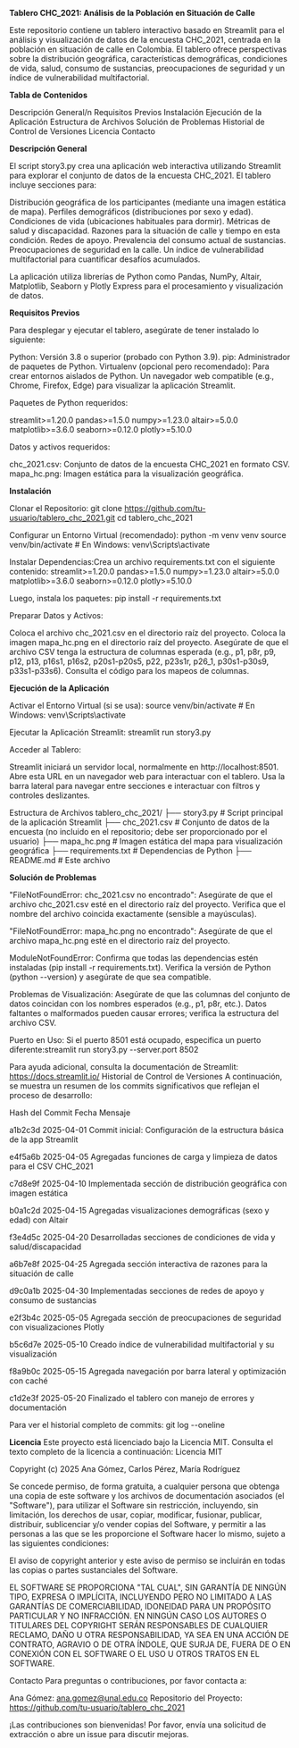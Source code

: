 **Tablero CHC_2021: Análisis de la Población en Situación de Calle**

Este repositorio contiene un tablero interactivo basado en Streamlit para el análisis y visualización de datos de la encuesta CHC_2021, centrada en la población en situación de calle en Colombia. El tablero ofrece perspectivas sobre la distribución geográfica, características demográficas, condiciones de vida, salud, consumo de sustancias, preocupaciones de seguridad y un índice de vulnerabilidad multifactorial.

**Tabla de Contenidos**

Descripción General/n
Requisitos Previos
Instalación
Ejecución de la Aplicación
Estructura de Archivos
Solución de Problemas
Historial de Control de Versiones
Licencia
Contacto

**Descripción General**

El script story3.py crea una aplicación web interactiva utilizando Streamlit para explorar el conjunto de datos de la encuesta CHC_2021. El tablero incluye secciones para:

Distribución geográfica de los participantes (mediante una imagen estática de mapa).
Perfiles demográficos (distribuciones por sexo y edad).
Condiciones de vida (ubicaciones habituales para dormir).
Métricas de salud y discapacidad.
Razones para la situación de calle y tiempo en esta condición.
Redes de apoyo.
Prevalencia del consumo actual de sustancias.
Preocupaciones de seguridad en la calle.
Un índice de vulnerabilidad multifactorial para cuantificar desafíos acumulados.

La aplicación utiliza librerías de Python como Pandas, NumPy, Altair, Matplotlib, Seaborn y Plotly Express para el procesamiento y visualización de datos.

**Requisitos Previos**

Para desplegar y ejecutar el tablero, asegúrate de tener instalado lo siguiente:

Python: Versión 3.8 o superior (probado con Python 3.9).
pip: Administrador de paquetes de Python.
Virtualenv (opcional pero recomendado): Para crear entornos aislados de Python.
Un navegador web compatible (e.g., Chrome, Firefox, Edge) para visualizar la aplicación Streamlit.

Paquetes de Python requeridos:

streamlit>=1.20.0
pandas>=1.5.0
numpy>=1.23.0
altair>=5.0.0
matplotlib>=3.6.0
seaborn>=0.12.0
plotly>=5.10.0

Datos y activos requeridos:

chc_2021.csv: Conjunto de datos de la encuesta CHC_2021 en formato CSV.
mapa_hc.png: Imagen estática para la visualización geográfica.

**Instalación**

Clonar el Repositorio:
git clone https://github.com/tu-usuario/tablero_chc_2021.git
cd tablero_chc_2021


Configurar un Entorno Virtual (recomendado):
python -m venv venv
source venv/bin/activate  # En Windows: venv\Scripts\activate


Instalar Dependencias:Crea un archivo requirements.txt con el siguiente contenido:
streamlit>=1.20.0
pandas>=1.5.0
numpy>=1.23.0
altair>=5.0.0
matplotlib>=3.6.0
seaborn>=0.12.0
plotly>=5.10.0

Luego, instala los paquetes:
pip install -r requirements.txt


Preparar Datos y Activos:

Coloca el archivo chc_2021.csv en el directorio raíz del proyecto.
Coloca la imagen mapa_hc.png en el directorio raíz del proyecto.
Asegúrate de que el archivo CSV tenga la estructura de columnas esperada (e.g., p1, p8r, p9, p12, p13, p16s1, p16s2, p20s1-p20s5, p22, p23s1r, p26_1, p30s1-p30s9, p33s1-p33s6). Consulta el código para los mapeos de columnas.



**Ejecución de la Aplicación**

Activar el Entorno Virtual (si se usa):
source venv/bin/activate  # En Windows: venv\Scripts\activate


Ejecutar la Aplicación Streamlit:
streamlit run story3.py


Acceder al Tablero:

Streamlit iniciará un servidor local, normalmente en http://localhost:8501.
Abre esta URL en un navegador web para interactuar con el tablero.
Usa la barra lateral para navegar entre secciones e interactuar con filtros y controles deslizantes.



Estructura de Archivos
tablero_chc_2021/
├── story3.py              # Script principal de la aplicación Streamlit
├── chc_2021.csv           # Conjunto de datos de la encuesta (no incluido en el repositorio; debe ser proporcionado por el usuario)
├── mapa_hc.png            # Imagen estática del mapa para visualización geográfica
├── requirements.txt       # Dependencias de Python
├── README.md              # Este archivo

**Solución de Problemas**

"FileNotFoundError: chc_2021.csv no encontrado":
Asegúrate de que el archivo chc_2021.csv esté en el directorio raíz del proyecto.
Verifica que el nombre del archivo coincida exactamente (sensible a mayúsculas).


"FileNotFoundError: mapa_hc.png no encontrado":
Asegúrate de que el archivo mapa_hc.png esté en el directorio raíz del proyecto.


ModuleNotFoundError:
Confirma que todas las dependencias estén instaladas (pip install -r requirements.txt).
Verifica la versión de Python (python --version) y asegúrate de que sea compatible.


Problemas de Visualización:
Asegúrate de que las columnas del conjunto de datos coincidan con los nombres esperados (e.g., p1, p8r, etc.).
Datos faltantes o malformados pueden causar errores; verifica la estructura del archivo CSV.


Puerto en Uso:
Si el puerto 8501 está ocupado, especifica un puerto diferente:streamlit run story3.py --server.port 8502





Para ayuda adicional, consulta la documentación de Streamlit: https://docs.streamlit.io/
Historial de Control de Versiones
A continuación, se muestra un resumen de los commits significativos que reflejan el proceso de desarrollo:



Hash del Commit
Fecha
Mensaje



a1b2c3d
2025-04-01
Commit inicial: Configuración de la estructura básica de la app Streamlit


e4f5a6b
2025-04-05
Agregadas funciones de carga y limpieza de datos para el CSV CHC_2021


c7d8e9f
2025-04-10
Implementada sección de distribución geográfica con imagen estática


b0a1c2d
2025-04-15
Agregadas visualizaciones demográficas (sexo y edad) con Altair


f3e4d5c
2025-04-20
Desarrolladas secciones de condiciones de vida y salud/discapacidad


a6b7e8f
2025-04-25
Agregada sección interactiva de razones para la situación de calle


d9c0a1b
2025-04-30
Implementadas secciones de redes de apoyo y consumo de sustancias


e2f3b4c
2025-05-05
Agregada sección de preocupaciones de seguridad con visualizaciones Plotly


b5c6d7e
2025-05-10
Creado índice de vulnerabilidad multifactorial y su visualización


f8a9b0c
2025-05-15
Agregada navegación por barra lateral y optimización con caché


c1d2e3f
2025-05-20
Finalizado el tablero con manejo de errores y documentación


Para ver el historial completo de commits:
git log --oneline

**Licencia**
Este proyecto está licenciado bajo la Licencia MIT. Consulta el texto completo de la licencia a continuación:
Licencia MIT

Copyright (c) 2025 Ana Gómez, Carlos Pérez, María Rodríguez

Se concede permiso, de forma gratuita, a cualquier persona que obtenga una copia
de este software y los archivos de documentación asociados (el "Software"), para
utilizar el Software sin restricción, incluyendo, sin limitación, los derechos de
usar, copiar, modificar, fusionar, publicar, distribuir, sublicenciar y/o vender
copias del Software, y permitir a las personas a las que se les proporcione el
Software hacer lo mismo, sujeto a las siguientes condiciones:

El aviso de copyright anterior y este aviso de permiso se incluirán en todas las
copias o partes sustanciales del Software.

EL SOFTWARE SE PROPORCIONA "TAL CUAL", SIN GARANTÍA DE NINGÚN TIPO, EXPRESA O
IMPLÍCITA, INCLUYENDO PERO NO LIMITADO A LAS GARANTÍAS DE COMERCIABILIDAD,
IDONEIDAD PARA UN PROPÓSITO PARTICULAR Y NO INFRACCIÓN. EN NINGÚN CASO LOS
AUTORES O TITULARES DEL COPYRIGHT SERÁN RESPONSABLES DE CUALQUIER RECLAMO,
DAÑO U OTRA RESPONSABILIDAD, YA SEA EN UNA ACCIÓN DE CONTRATO, AGRAVIO O DE
OTRA ÍNDOLE, QUE SURJA DE, FUERA DE O EN CONEXIÓN CON EL SOFTWARE O EL USO U
OTROS TRATOS EN EL SOFTWARE.

Contacto
Para preguntas o contribuciones, por favor contacta a:

Ana Gómez: ana.gomez@unal.edu.co
Repositorio del Proyecto: https://github.com/tu-usuario/tablero_chc_2021

¡Las contribuciones son bienvenidas! Por favor, envía una solicitud de extracción o abre un issue para discutir mejoras.
